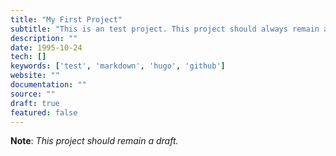 ```yaml
---
title: "My First Project"
subtitle: "This is an test project. This project should always remain a draft."
description: ""
date: 1995-10-24
tech: []
keywords: ['test', 'markdown', 'hugo', 'github']
website: ""
documentation: ""
source: ""
draft: true
featured: false
---
```


**Note**: *This project should remain a draft.*

<!--more-->
